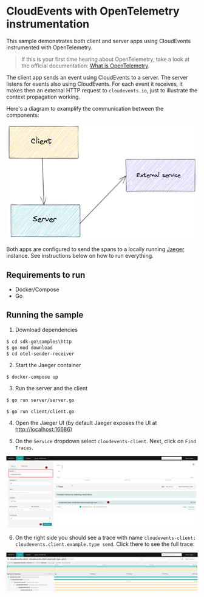 # CloudEvents with OpenTelemetry instrumentation

This sample demonstrates both client and server apps using CloudEvents instrumented with OpenTelemetry. 

> If this is your first time hearing about OpenTelemetry, take a look at the official documentation: [What is OpenTelemetry](https://opentelemetry.io/docs/concepts/what-is-opentelemetry/).

The client app sends an event using CloudEvents to a server. The server listens for events also using CloudEvents. For each event it receives, it makes then an external HTTP request to `cloudevents.io`, just to illustrate the context propagation working. 

Here's a diagram to examplify the communication between the components:

![client > server > external service](./request-flow.png "Sample app request flow")

Both apps are configured to send the spans to a locally running [Jaeger](https://www.jaegertracing.io/) instance. See instructions below on how to run everything.

## Requirements to run

- Docker/Compose
- Go

## Running the sample

1. Download dependencies

```shell
$ cd sdk-go\samples\http
$ go mod download
$ cd otel-sender-receiver
```

2. Start the Jaeger container

```shell
$ docker-compose up
```

3. Run the server and the client

```shell
$ go run server/server.go
```

```shell
$ go run client/client.go
```

4. Open the Jaeger UI (by default Jaeger exposes the UI at [http://localhost:16686](http://localhost:16686))

5. On the `Service` dropdown select `cloudevents-client`. Next, click on `Find Traces`. 

![Selecting the service on Jaeger](./jaeger-find-traces.png "Finding our traces in Jaeger")

6. On the right side you should see a trace with name `cloudevents-client: cloudevents.client.example.type send`. Click there to see the full trace:

![The complete trace on Jaeger](./jaeger-example.png "The full trace")
